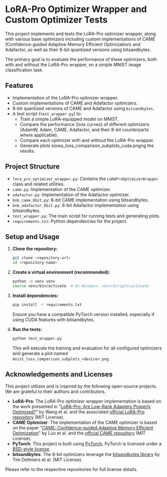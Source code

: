 # LoRA-Pro Optimizer Wrapper and Custom Optimizer Tests

This project implements and tests the LoRA-Pro optimizer wrapper, along with various base optimizers including custom implementations of CAME (Confidence-guided Adaptive Memory Efficient Optimization) and Adafactor, as well as their 8-bit quantized versions using bitsandbytes.

The primary goal is to evaluate the performance of these optimizers, both with and without the LoRA-Pro wrapper, on a simple MNIST image classification task.

## Features

*   Implementation of the LoRA-Pro optimizer wrapper.
*   Custom implementations of CAME and Adafactor optimizers.
*   8-bit quantized versions of CAME and Adafactor using `bitsandbytes`.
*   A test script (`test_wrapper.py`) to:
    *   Train a simple LoRA-equipped model on MNIST.
    *   Compare the performance (loss curves) of different optimizers (AdamW, Adam, CAME, Adafactor, and their 8-bit counterparts where applicable).
    *   Compare each optimizer with and without the LoRA-Pro wrapper.
    *   Generate plots siswa_loss_comparison_subplots_cuda.pngng the results.

## Project Structure

*   `lora_pro_optimizer_wrapper.py`: Contains the `LoRAProOptimizerWrapper` class and related utilities.
*   `came.py`: Implementation of the CAME optimizer.
*   `adafactor.py`: Implementation of the Adafactor optimizer.
*   `bnb_came_8bit.py`: 8-bit CAME implementation using bitsandbytes.
*   `bnb_adafactor_8bit.py`: 8-bit Adafactor implementation using bitsandbytes.
*   `test_wrapper.py`: The main script for running tests and generating plots.
*   `requirements.txt`: Python dependencies for the project.

## Setup and Usage

1.  **Clone the repository:**
    ```bash
    git clone <repository-url>
    cd <repository-name>
    ```

2.  **Create a virtual environment (recommended):**
    ```bash
    python -m venv venv
    source venv/bin/activate  # On Windows: venv\Scripts\activate
    ```

3.  **Install dependencies:**
    ```bash
    pip install -r requirements.txt
    ```
    Ensure you have a compatible PyTorch version installed, especially if using CUDA features with bitsandbytes.

4.  **Run the tests:**
    ```bash
    python test_wrapper.py
    ```
    This will execute the training and evaluation for all configured optimizers and generate a plot named `mnist_loss_comparison_subplots_<device>.png`.

## Acknowledgements and Licenses

This project utilizes and is inspired by the following open-source projects. We are grateful to their authors and contributors.

*   **LoRA-Pro**: The LoRA-Pro optimizer wrapper implementation is based on the work presented in "[LoRA-Pro: Are Low-Rank Adapters Properly Optimized?](https://arxiv.org/abs/2407.18242)" by Wang et al. and the associated [official LoRA-Pro repository](https://github.com/mrflogs/LoRA-Pro) (MIT License).
*   **CAME Optimizer**: The implementation of the CAME optimizer is based on the paper "[CAME: Confidence-guided Adaptive Memory Efficient Optimization](https://arxiv.org/abs/2307.02047)" by Luo et al. and the [official CAME repository](https://github.com/yangluo7/CAME) (MIT License).
*   **PyTorch**: This project is built using [PyTorch](https://pytorch.org/). PyTorch is licensed under a [BSD-style license](https://github.com/pytorch/pytorch/blob/main/LICENSE).
*   **bitsandbytes**: The 8-bit optimizers leverage the [bitsandbytes library](https://github.com/TimDettmers/bitsandbytes) by Tim Dettmers et al. (MIT License).

Please refer to the respective repositories for full license details. 